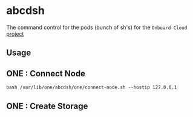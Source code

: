 # abcdsh

The command control for the pods (bunch of sh's)  for the `Onboard Cloud` [project](https://github.com/megamsys/abcd)

## Usage

## ONE : Connect Node

```
bash /var/lib/one/abcdsh/one/connect-node.sh --hostip 127.0.0.1

```

## ONE : Create Storage


```

```
